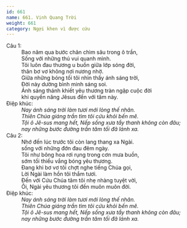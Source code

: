 ```yaml
---
id: 661
name: 661. Vinh Quang Trời
weight: 661
category: Ngợi khen vì được cứu
---
```

<dl><dt>Câu 1:</dt><dd data-verse="1">Bao năm qua bước chân chìm sâu trong ô trần, <br/>Sống với những thú vui quanh mình. <br/>Tôi luôn đau thương u buồn giữa lớp sóng đời, <br/>thân bơ vơ không nơi nương nhờ. <br/>Giữa những bóng tối tôi nhìn thấy ánh sáng trời, <br/>Ðời này dường bình minh sáng soi. <br/>Ánh sáng thánh khiết yêu thương tràn ngập cuộc đời <br/>khi quyền năng Jêsus đến với tâm này. </dd><dt>Điệp khúc:</dt><dd data-chorus="1"><em>Nay ánh sáng trời làm tươi mới lòng thế nhân. <br/>Thiên Chúa giáng trần tìm tôi cứu khỏi bến mê. <br/>Tội ô Jê-sus mang hết, Nếp sống xưa tẩy thanh không còn đâu; <br/>nay những bước đường trần tăm tối đã lánh xa. </em></dd><dt>Câu 2:</dt><dd data-verse="2">Nhớ đến lúc trước tôi còn lang thang xa Ngài. <br/>sống với những đớn đau đêm ngày. <br/>Tôi như bông hoa rơi rụng trong cơn mưa buồn, <br/>sớm tối thiếu vắng bóng yêu thương. <br/>Ðang khi bơ vơ tôi chợt nghe tiếng Chúa gọi, <br/>Lời Ngài làm hồn tôi thắm tươi. <br/>Ðến với Cứu Chúa tâm tôi nhẹ nhàng tuyệt vời, <br/>Ôi, Ngài yêu thương tôi đến muôn muôn đời. </dd><dt>Điệp khúc:</dt><dd data-chorus="1"><em>Nay ánh sáng trời làm tươi mới lòng thế nhân. <br/>Thiên Chúa giáng trần tìm tôi cứu khỏi bến mê. <br/>Tội ô Jê-sus mang hết, Nếp sống xưa tẩy thanh không còn đâu; <br/>nay những bước đường trần tăm tối đã lánh xa. </em></dd></dl>
